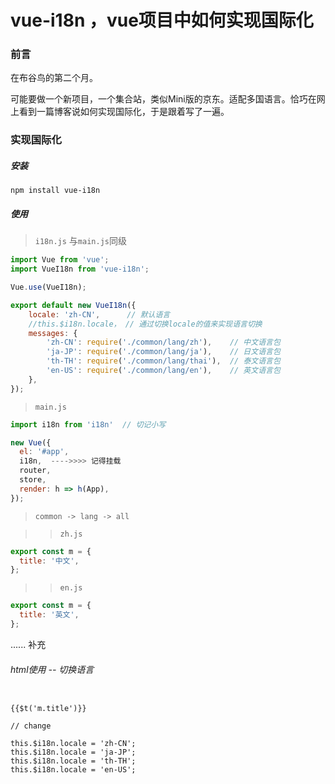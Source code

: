 # vue-i18n ，vue项目中如何实现国际化

### 前言

在布谷鸟的第二个月。

可能要做一个新项目，一个集合站，类似Mini版的京东。适配多国语言。恰巧在网上看到一篇博客说如何实现国际化，于是跟着写了一遍。

### 实现国际化

##### 安装

`npm install vue-i18n`

##### 使用

> `i18n.js` 与`main.js`同级

```js
import Vue from 'vue';
import VueI18n from 'vue-i18n';

Vue.use(VueI18n);

export default new VueI18n({
    locale: 'zh-CN',      // 默认语言
    //this.$i18n.locale， // 通过切换locale的值来实现语言切换
    messages: {
        'zh-CN': require('./common/lang/zh'),    // 中文语言包
        'ja-JP': require('./common/lang/ja'),    // 日文语言包
        'th-TH': require('./common/lang/thai'),  // 泰文语言包
        'en-US': require('./common/lang/en'),    // 英文语言包
    },
});
```


> `main.js`

```js
import i18n from 'i18n'  // 切记小写

new Vue({
  el: '#app',
  i18n,  ---->>>> 记得挂载
  router,
  store,
  render: h => h(App),
});
```

> `common -> lang -> all`

>> `zh.js`

```js
export const m = {
  title: '中文',
};
```

>> `en.js`

```js
export const m = {
  title: '英文',
};
```
...... 补充

###### html使用 -- 切换语言

```

{{$t('m.title')}}

// change

this.$i18n.locale = 'zh-CN';
this.$i18n.locale = 'ja-JP';
this.$i18n.locale = 'th-TH';
this.$i18n.locale = 'en-US';
```



